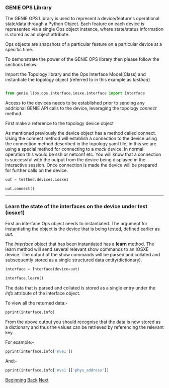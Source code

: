 ### GENIE OPS Library


The GENIE OPS Library is used to represent a device/feature's operational state/data through a Python Object. 
Each feature on each device is represented via a single Ops object instance, where state/status 
information is stored as an object attribute.

Ops objects are snapshots of a particular feature on a particular device at a specific time.
 
To demonstrate the power of the GENIE OPS library then please follow the sections below.


Import the Topology library and the Ops Interface Model(Class) and instantiate the topology object (referred to in this example as _testbed_)

```python

from genie.libs.ops.interface.iosxe.interface import Interface


```


Access to the devices needs to be established prior to sending any additional GENIE API calls to the device, leveraging
the topology _connect_ method. 

First make a reference to the topology device object  

As mentioned previously the device object has a method called connect.  Using the connect method will establish a connection to the device
using the connection method described in the topology yaml file, in this we are using a special method for connecting to a _mock_ device.  In 
normal operation this would be ssh or netconf etc.  You will know that a connection is successful with the 
output from the device being displayed in the interactive session. Once connection is made the device will be prepared 
for further calls on the device.

```python
uut = testbed.devices.iosxe1

uut.connect()
```


---

### Learn the state of the interfaces on the device under test (iosxe1)

First an interface Ops object needs to instantiated.  The argument for instantiating the object is the device that is
being tested, defined earlier as _uut_.  

The _interface_ object that has been instantiated has a **learn** method.  The learn method will send several 
relevant show commands to an IOSXE device.  The output of the show commands will be parsed and collated and subsequently stored
as a single structured data entity(dictionary).

```python
interface = Interface(device=uut)

interface.learn()
```

The data that is parsed and collated is stored as a single entry under the _info_ attribute of the interface object.
  
To view all the returned data:-

```python
pprint(interface.info)
```

From the above output you should recognise that the data is now stored as a dictionary and thus the values can be 
retrieved by referencing the relevant key.

For example:-

```python
pprint(interface.info['nve1'])
```

And:-

```python
pprint(interface.info['nve1']['phys_address'])
```






[Beginning](../README.md)   [Back](./step2.md)  [Next](./step3b.md)